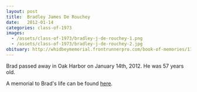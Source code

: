 ```yaml
---
layout: post
title:  Bradley James De Rouchey
date:   2012-01-14
categories: class-of-1973
images:
  - /assets/class-of-1973/bradley-j-de-rouchey-1.png
  - /assets/class-of-1973/bradley-j-de-rouchey-2.jpg
obituary: http://whidbeymemorial.frontrunnerpro.com/book-of-memories/1118868/Bradley-De-Rouchey/obituary.php
---
```

Brad passed away in Oak Harbor on January 14th, 2012. He was 57 years old.

A memorial to Brad's life can be found [here](http://whidbeymemorial.frontrunnerpro.com/book-of-memories/1118868/Bradley-De-Rouchey/obituary.php).
